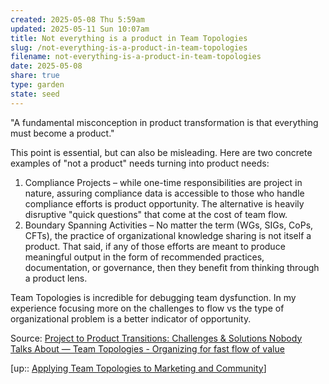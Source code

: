 ```yaml
---
created: 2025-05-08 Thu 5:59am
updated: 2025-05-11 Sun 10:07am
title: Not everything is a product in Team Topologies
slug: /not-everything-is-a-product-in-team-topologies
filename: not-everything-is-a-product-in-team-topologies
date: 2025-05-08
share: true
type: garden
state: seed
---
```

"A fundamental misconception in product transformation is that everything must become a product."

This point is essential, but can also be misleading. Here are two concrete examples of "not a product" needs turning into product needs:

1) Compliance Projects – while one-time responsibilities are project in nature, assuring compliance data is accessible to those who handle compliance efforts is product opportunity. The alternative is heavily disruptive "quick questions" that come at the cost of team flow.
2) Boundary Spanning Activities – No matter the term (WGs, SIGs, CoPs, CFTs), the practice of organizational knowledge sharing is not itself a product. That said, if any of those efforts are meant to produce meaningful output in the form of recommended practices, documentation, or governance, then they benefit from thinking through a product lens.

Team Topologies is incredible for debugging team dysfunction. In my experience focusing more on the challenges to flow vs the type of organizational problem is a better indicator of opportunity. 


Source: 
[Project to Product Transitions: Challenges & Solutions Nobody Talks About — Team Topologies - Organizing for fast flow of value](https://teamtopologies.com/news-blogs-newsletters/2025/2/7/project-to-product-transitions-challenges-solutions)


[up:: [Applying Team Topologies to Marketing and Community](applying-team-topologies-to-marketing-and-community)]